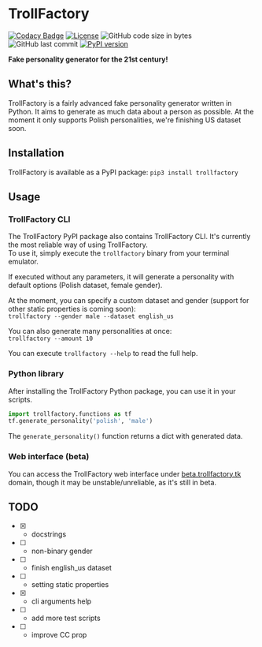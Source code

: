 # TrollFactory

[![Codacy Badge](https://app.codacy.com/project/badge/Grade/be2f935c44f04d4c94b97ea5cfc8e44f)](https://www.codacy.com/gh/stanislawowski/TrollFactory/dashboard?utm_source=github.com&amp;utm_medium=referral&amp;utm_content=stanislawowski/TrollFactory&amp;utm_campaign=Badge_Grade)
[![License](https://img.shields.io/github/license/stanislawowski/TrollFactory.svg)](https://github.com/stanislawowski/TrollFactory)
![GitHub code size in bytes](https://img.shields.io/github/languages/code-size/stanislawowski/TrollFactory)
![GitHub last commit](https://img.shields.io/github/last-commit/stanislawowski/TrollFactory)
[![PyPI version](https://badge.fury.io/py/trollfactory.svg)](https://badge.fury.io/py/trollfactory)

**Fake personality generator for the 21st century!**

## What's this?
TrollFactory is a fairly advanced fake personality generator written in Python. It aims to generate as much data about a person as possible. At the moment it only supports Polish personalities, we're finishing US dataset soon.

## Installation
TrollFactory is available as a PyPI package: `pip3 install trollfactory`

## Usage

### TrollFactory CLI
The TrollFactory PyPI package also contains TrollFactory CLI. It's currently the most reliable way of using TrollFactory.<br>
To use it, simply execute the `trollfactory` binary from your terminal emulator.


If executed without any parameters, it will generate a personality with default options (Polish dataset, female gender).

At the moment, you can specify a custom dataset and gender (support for other static properties is coming soon):<br>
`trollfactory --gender male --dataset english_us`<br>

You can also generate many personalities at once:<br>
`trollfactory --amount 10`

You can execute `trollfactory --help` to read the full help.

### Python library
After installing the TrollFactory Python package, you can use it in your scripts.
```python
import trollfactory.functions as tf
tf.generate_personality('polish', 'male')
```
The `generate_personality()` function returns a dict with generated data.

### Web interface (beta)
You can access the TrollFactory web interface under [beta.trollfactory.tk](https://beta.trollfactory.tk) domain, though it may be unstable/unreliable, as it's still in beta.

## TODO
 - [x] - docstrings
 - [ ] - non-binary gender
 - [ ] - finish english_us dataset
 - [ ] - setting static properties
 - [x] - cli arguments help
 - [ ] - add more test scripts
 - [ ] - improve CC prop
